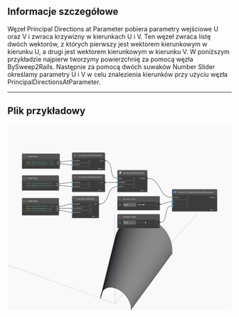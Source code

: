 <!--- Autodesk.DesignScript.Geometry.Surface.PrincipalDirectionsAtParameter --->
<!--- VQHTU47YI7VCJWMQZ6UQGNNGBZZD7KX3UZHFGPYMVRITKMY3HB6Q --->
## Informacje szczegółowe
Węzeł Principal Directions at Parameter pobiera parametry wejściowe U oraz V i zwraca krzywizny w kierunkach U i V. Ten węzeł zwraca listę dwóch wektorów, z których pierwszy jest wektorem kierunkowym w kierunku U, a drugi jest wektorem kierunkowym w kierunku V. W poniższym przykładzie najpierw tworzymy powierzchnię za pomocą węzła BySweep2Rails. Następnie za pomocą dwóch suwaków Number Slider określamy parametry U i V w celu znalezienia kierunków przy użyciu węzła PrincipalDirectionsAtParameter.
___
## Plik przykładowy

![PrincipalDirectionsAtParameter](./VQHTU47YI7VCJWMQZ6UQGNNGBZZD7KX3UZHFGPYMVRITKMY3HB6Q_img.jpg)

